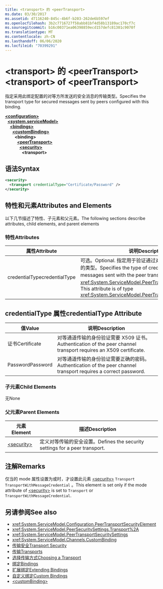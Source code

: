 ```yaml
---
title: <transport> 的 <peerTransport>
ms.date: 03/30/2017
ms.assetid: d7116240-845c-4b6f-b203-262de6b597ef
ms.openlocfilehash: 3b2c7716727f58abb81bf4d58b13189ac170cf7c
ms.sourcegitcommit: b16c00371ea06398859ecd157defc81301c9070f
ms.translationtype: MT
ms.contentlocale: zh-CN
ms.lasthandoff: 06/06/2020
ms.locfileid: "70399291"
---
```

# <a name="transport-of-peertransport"></a><span data-ttu-id="4f20e-102">\<transport> 的 \<peerTransport></span><span class="sxs-lookup"><span data-stu-id="4f20e-102">\<transport> of \<peerTransport></span></span>
<span data-ttu-id="4f20e-103">指定采用此绑定配置的对等方所发送的安全消息的传输类型。</span><span class="sxs-lookup"><span data-stu-id="4f20e-103">Specifies the transport type for secured messages sent by peers configured with this binding.</span></span>  
  
[**\<configuration>**](../configuration-element.md)\
&nbsp;&nbsp;[**\<system.serviceModel>**](system-servicemodel.md)\
&nbsp;&nbsp;&nbsp;&nbsp;[**\<bindings>**](bindings.md)\
&nbsp;&nbsp;&nbsp;&nbsp;&nbsp;&nbsp;[**\<customBinding>**](custombinding.md)\
&nbsp;&nbsp;&nbsp;&nbsp;&nbsp;&nbsp;&nbsp;&nbsp;**\<binding>**\
&nbsp;&nbsp;&nbsp;&nbsp;&nbsp;&nbsp;&nbsp;&nbsp;&nbsp;&nbsp;[**\<peerTransport>**](peertransport.md)\
&nbsp;&nbsp;&nbsp;&nbsp;&nbsp;&nbsp;&nbsp;&nbsp;&nbsp;&nbsp;&nbsp;&nbsp;[**\<security>**](security-of-peertransport.md)\
&nbsp;&nbsp;&nbsp;&nbsp;&nbsp;&nbsp;&nbsp;&nbsp;&nbsp;&nbsp;&nbsp;&nbsp;&nbsp;&nbsp;**\<transport>**  
  
## <a name="syntax"></a><span data-ttu-id="4f20e-104">语法</span><span class="sxs-lookup"><span data-stu-id="4f20e-104">Syntax</span></span>  
  
```xml  
<security>
  <transport credentialType="Certificate/Password" />
</security>
```  
  
## <a name="attributes-and-elements"></a><span data-ttu-id="4f20e-105">特性和元素</span><span class="sxs-lookup"><span data-stu-id="4f20e-105">Attributes and Elements</span></span>  
 <span data-ttu-id="4f20e-106">以下几节描述了特性、子元素和父元素。</span><span class="sxs-lookup"><span data-stu-id="4f20e-106">The following sections describe attributes, child elements, and parent elements</span></span>  
  
### <a name="attributes"></a><span data-ttu-id="4f20e-107">特性</span><span class="sxs-lookup"><span data-stu-id="4f20e-107">Attributes</span></span>  
  
|<span data-ttu-id="4f20e-108">属性</span><span class="sxs-lookup"><span data-stu-id="4f20e-108">Attribute</span></span>|<span data-ttu-id="4f20e-109">说明</span><span class="sxs-lookup"><span data-stu-id="4f20e-109">Description</span></span>|  
|---------------|-----------------|  
|<span data-ttu-id="4f20e-110">credentialType</span><span class="sxs-lookup"><span data-stu-id="4f20e-110">credentialType</span></span>|<span data-ttu-id="4f20e-111">可选。</span><span class="sxs-lookup"><span data-stu-id="4f20e-111">Optional.</span></span> <span data-ttu-id="4f20e-112">指定用于验证通过对等传输发送的消息的凭据的类型。</span><span class="sxs-lookup"><span data-stu-id="4f20e-112">Specifies the type of credentials used to verify messages sent with the peer transport.</span></span> <span data-ttu-id="4f20e-113">此属性的类型为 <xref:System.ServiceModel.PeerTransportCredentialType>。</span><span class="sxs-lookup"><span data-stu-id="4f20e-113">This attribute is of type <xref:System.ServiceModel.PeerTransportCredentialType>.</span></span>|  
  
## <a name="credentialtype-attribute"></a><span data-ttu-id="4f20e-114">credentialType 属性</span><span class="sxs-lookup"><span data-stu-id="4f20e-114">credentialType Attribute</span></span>  
  
|<span data-ttu-id="4f20e-115">值</span><span class="sxs-lookup"><span data-stu-id="4f20e-115">Value</span></span>|<span data-ttu-id="4f20e-116">说明</span><span class="sxs-lookup"><span data-stu-id="4f20e-116">Description</span></span>|  
|-----------|-----------------|  
|<span data-ttu-id="4f20e-117">证书</span><span class="sxs-lookup"><span data-stu-id="4f20e-117">Certificate</span></span>|<span data-ttu-id="4f20e-118">对等通道传输的身份验证需要 X509 证书。</span><span class="sxs-lookup"><span data-stu-id="4f20e-118">Authentication of the peer channel transport requires an X509 certificate.</span></span>|  
|<span data-ttu-id="4f20e-119">Password</span><span class="sxs-lookup"><span data-stu-id="4f20e-119">Password</span></span>|<span data-ttu-id="4f20e-120">对等通道传输的身份验证需要正确的密码。</span><span class="sxs-lookup"><span data-stu-id="4f20e-120">Authentication of the peer channel transport requires a correct password.</span></span>|  
  
### <a name="child-elements"></a><span data-ttu-id="4f20e-121">子元素</span><span class="sxs-lookup"><span data-stu-id="4f20e-121">Child Elements</span></span>  
 <span data-ttu-id="4f20e-122">无</span><span class="sxs-lookup"><span data-stu-id="4f20e-122">None</span></span>  
  
### <a name="parent-elements"></a><span data-ttu-id="4f20e-123">父元素</span><span class="sxs-lookup"><span data-stu-id="4f20e-123">Parent Elements</span></span>  
  
|<span data-ttu-id="4f20e-124">元素</span><span class="sxs-lookup"><span data-stu-id="4f20e-124">Element</span></span>|<span data-ttu-id="4f20e-125">描述</span><span class="sxs-lookup"><span data-stu-id="4f20e-125">Description</span></span>|  
|-------------|-----------------|  
|[\<security>](security-of-peertransport.md)|<span data-ttu-id="4f20e-126">定义对等传输的安全设置。</span><span class="sxs-lookup"><span data-stu-id="4f20e-126">Defines the security settings for a peer transport.</span></span>|  
  
## <a name="remarks"></a><span data-ttu-id="4f20e-127">注解</span><span class="sxs-lookup"><span data-stu-id="4f20e-127">Remarks</span></span>  
 <span data-ttu-id="4f20e-128">仅当的 mode 属性设置为或时，才设置此元素 [\<security>](security-of-peertransport.md) `Transport` `TransportWithMessageCredential` 。</span><span class="sxs-lookup"><span data-stu-id="4f20e-128">This element is set only if the mode attribute of [\<security>](security-of-peertransport.md) is set to `Transport` or `TransportWithMessageCredential`.</span></span>  
  
## <a name="see-also"></a><span data-ttu-id="4f20e-129">另请参阅</span><span class="sxs-lookup"><span data-stu-id="4f20e-129">See also</span></span>

- <xref:System.ServiceModel.Configuration.PeerTransportSecurityElement>
- <xref:System.ServiceModel.PeerSecuritySettings.Transport%2A>
- <xref:System.ServiceModel.PeerTransportSecuritySettings>
- <xref:System.ServiceModel.Channels.CustomBinding>
- [<span data-ttu-id="4f20e-130">传输安全</span><span class="sxs-lookup"><span data-stu-id="4f20e-130">Transport Security</span></span>](../../../wcf/feature-details/transport-security.md)
- [<span data-ttu-id="4f20e-131">传输</span><span class="sxs-lookup"><span data-stu-id="4f20e-131">Transports</span></span>](../../../wcf/feature-details/transports.md)
- [<span data-ttu-id="4f20e-132">选择传输方式</span><span class="sxs-lookup"><span data-stu-id="4f20e-132">Choosing a Transport</span></span>](../../../wcf/feature-details/choosing-a-transport.md)
- [<span data-ttu-id="4f20e-133">绑定</span><span class="sxs-lookup"><span data-stu-id="4f20e-133">Bindings</span></span>](../../../wcf/bindings.md)
- [<span data-ttu-id="4f20e-134">扩展绑定</span><span class="sxs-lookup"><span data-stu-id="4f20e-134">Extending Bindings</span></span>](../../../wcf/extending/extending-bindings.md)
- [<span data-ttu-id="4f20e-135">自定义绑定</span><span class="sxs-lookup"><span data-stu-id="4f20e-135">Custom Bindings</span></span>](../../../wcf/extending/custom-bindings.md)
- [\<customBinding>](custombinding.md)
